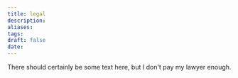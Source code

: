 ```yaml
---
title: legal
description:
aliases:
tags:
draft: false
date:
---
```


There should certainly be some text here, but I don't pay my lawyer enough.